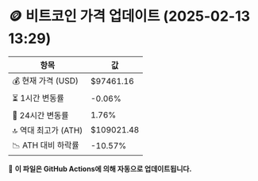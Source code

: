 # 🪙 비트코인 가격 업데이트 (2025-02-13 13:29)

| 항목                | 값 |
|--------------------|----------------|
| 💰 현재 가격 (USD) | $97461.16 |
| ⏳ 1시간 변동률    | -0.06% |
| 📆 24시간 변동률   | 1.76% |
| 🔝 역대 최고가 (ATH) | $109021.48 |
| 📉 ATH 대비 하락률 | -10.57% |

🔄 **이 파일은 GitHub Actions에 의해 자동으로 업데이트됩니다.**
